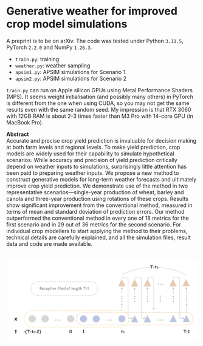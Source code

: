 # Generative weather for improved crop model simulations

A preprint is to be on arXiv. The code was tested under Python `3.11.5`, PyTorch `2.2.0` and NumPy `1.26.3`.

- `train.py`: training
- `weather.py`: weather sampling
- `apsim1.py`: APSIM simulations for Scenario 1
- `apsim2.py`: APSIM simulations for Scenario 2

`train.py` can run on Apple silicon GPUs using Metal Performance Shaders (MPS). It seems weight initialisation (and possibly many others) in PyTorch is different from the one when using CUDA, so you may not get the same results even with the same random seed. My impression is that RTX 3060 with 12GB RAM is about 2-3 times faster than M3 Pro with 14-core GPU (in MacBook Pro).

**Abstract**<br />
Accurate and precise crop yield prediction is invaluable for decision making at both farm levels and regional levels. To make yield prediction, crop models are widely used for their capability to simulate hypothetical scenarios. While accuracy and precision of yield prediction critically depend on weather inputs to simulations, surprisingly little attention has been paid to preparing weather inputs. We propose a new method to construct generative models for long-term weather forecasts and ultimately improve crop yield prediction. We demonstrate use of the method in two representative scenarios—single-year production of wheat, barley and canola and three-year production using rotations of these crops. Results show significant improvement from the conventional method, measured in terms of mean and standard deviation of prediction errors. Our method outperformed the conventional method in every one of 18 metrics for the first scenario and in 29 out of 36 metrics for the second scenario. For individual crop modellers to start applying the method to their problems, technical details are carefully explained, and all the simulation files, result data and code are made available.

&nbsp;
![](conv.png)
